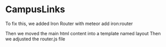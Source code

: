 CampusLinks
==============
To fix this, we added Iron Router with
meteor add iron:router

Then we moved the main html content into a template named layout
Then we adjusted the router.js file

